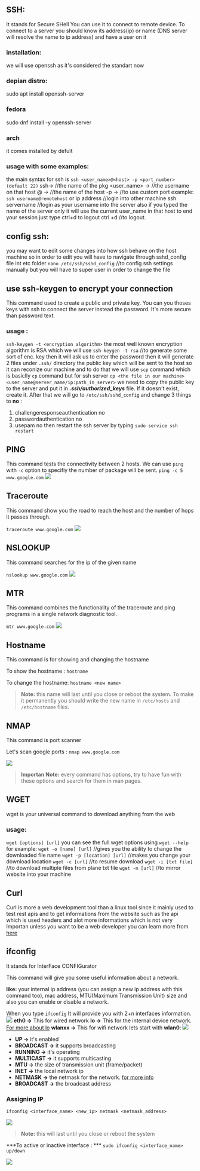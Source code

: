 ## SSH:
It stands for Secure SHell You can use it to connect to remote device. To connect to a server you should know its address(ip) or name (DNS server will resolve the name to ip address) and have a user on it
### installation:
we will use openssh as it's considered the standart now
### depian distro:
sudo apt install openssh-server
### fedora
sudo dnf install -y openssh-server
### arch
it comes installed by defult
### usage with some examples:
the main syntax for ssh is 
``ssh <user_name>@<host> -p <port_number>(default 22)``
ssh-> //the name of the pkg
<user_name> -> //the username on that host
@<host> -> //the name of the host
-p -> //to use custom port
example:
``ssh username@remotehost`` or ip address //login into other machine
ssh servername //login as your username into the server
also if you typed the name of the server only it will use the current user_name in that host
to end your session just type ctrl+d to logout
ctrl +d //to logout.
## config ssh:
you may want to edit some changes into how ssh behave on the host machine so in order to edit you will have to navigate through sshd_config file int etc folder
``nano /etc/ssh/sshd_config``  //to config ssh settings manually but you will have to super user in order to change the file
## use ssh-keygen to encrypt your connection
This command used to create a public and private key. You can you thoses keys with ssh to connect the server instead the password. It's more secure than password text.
### usage :
``ssh-keygen -t <encryption algorithm>``
the most well known encryption algorithm is RSA which we will use 
``ssh-keygen -t rsa`` //to generate some sort of enc. key
then it will ask us to enter the password then it will generate 2 files under ``.ssh/`` directory
the public key which will be sent to the host so it can reconize our machine
and to do that we will use ``scp`` command which is basiclly ``cp`` command but for ssh server
``cp <the file in our machine> <user_name@server_name/ip:path_in_server>``
we need to copy the public key to the server and put it in ***.ssh/authorized_keys*** file. If it doesn't exist, create it.
After that we will go to ``/etc/ssh/sshd_config`` and change 3 things to **no** :

1. challengeresponseauthentication no
2. passwordauthentication no
3. usepam no
then restart the ssh server by typing 
``sudo service ssh restart``
## PING
This command tests the connectivity between 2 hosts.
We can use ``ping`` with ``-c`` option to specifiy the number of package will be sent. ``ping -c 5 www.google.com``
![](./ping.png)

## Traceroute

This command show you the road to reach the host and the number of hops it passes through.

``traceroute www.google.com``
![](./traceroutr.png)
## NSLOOKUP

This command searches for the ip of the given name

``nslookup www.google.com``
![](./nslookup.png)
## MTR

This command combines the functionality of the traceroute and ping programs in a single network diagnostic tool.

``mtr www.google.com``
![](./mtr.png)

## Hostname

This command is for showing and changing the hostname

To show the hostname : ``hostname``

To change the hostname: ``hostname <new name>``

> **Note:** this name will last until you close or reboot the system. To make it permanently you should write the new name in ``/etc/hosts`` and ``/etc/hostname`` files.
## NMAP

This command is port scanner

Let's scan google ports : ``nmap www.google.com``

![](./nmap.png)

>**Importan Note:** every command has options, try to have fun with these options and search for them in man pages.
## WGET
wget is your universal command to download anything from the web
### usage:
``wget [options] [url]``
you can see the full wget options using ``wget --help``
for example:
``wget -o [name] [url]`` //gives you the ability to change the downloaded file name
``wget -p [location] [url]`` //makes you change your download location
``wget -c [url]`` //to resume download
``wget -i [txt file]`` //to download multiple files from plane txt file
``wget -m [url]`` //to mirror website into your machine
## Curl
Curl is more a web development tool than a linux tool since it mainly used to test rest apis and to get informations from the website such as the api which is used headers and alot more informations which is not very Importan unless you want to be a web developer 
you can learn more from [here](https://curl.se/docs/httpscripting.html)
## ifconfig
It stands for InterFace CONFIGurator

This command will give you some useful information about a network.

**like:** your internal ip address (you can assign a new ip address with this command too), mac address, MTU(Maximum Transmission Unit) size and also you can enable or disable a network.

When you type ``ifconfig``
It will provide you with 2+n interfaces information.
![](./ifconfig.png)
**eth0 ->**     This for wired network
**lo ->**         This for the internal device network. [For more about lo](https://www.webopedia.com/TERM/L/loopback.html)
**wlanxx ->** This for wifi network
lets start with **wlan0**:
![](./wlan0.png)
- **UP ->** it's enabled
- **BROADCAST ->** it supports broadcasting
- **RUNNING ->** it's operating
- **MULTICAST ->** it supports multicasting
- **MTU ->** the size of transmission unit (frame/packet)
- **INET ->** the local network ip
- **NETMASK ->** the netmask for the network. [for more info](https://github.com/Open-Source-Community/OSC19-Linux-Workshop-Sessions/blob/master/Session%234Part1.md#subnet-masking)
- **BROADCAST ->** the broadcast address
### Assigning IP

``ifconfig <interface_name> <new_ip> netmask <netmask_address>``

![](./change_ip.png)

> **Note:** this will last until you close or reboot the system

***To active or inactive interface : *** ``sudo ifconfig <interface_name> up/down``

![](./up.png)





